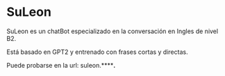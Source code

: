 # SuLeon

SuLeon es un chatBot especializado en la conversación en Ingles de nivel B2.

Está basado en GPT2 y entrenado con frases cortas y directas.

Puede probarse en la url: suleon.******.**
